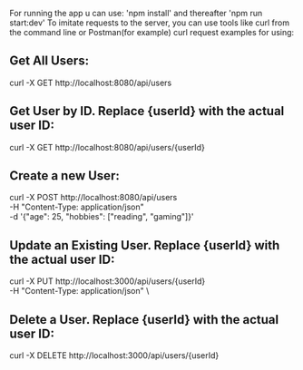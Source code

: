 For running the app u can use: 'npm install' and thereafter 'npm run start:dev'
To imitate requests to the server, you can use tools like curl from the command line or Postman(for example)
curl request examples for using:
## Get All Users:
curl -X GET http://localhost:8080/api/users
## Get User by ID. Replace {userId} with the actual user ID:
curl -X GET http://localhost:8080/api/users/{userId}
## Create a new User:
curl -X POST http://localhost:8080/api/users \
  -H "Content-Type: application/json" \
  -d '{"age": 25, "hobbies": ["reading", "gaming"]}'
## Update an Existing User. Replace {userId} with the actual user ID:
 curl -X PUT http://localhost:3000/api/users/{userId} \
  -H "Content-Type: application/json" \
## Delete a User. Replace {userId} with the actual user ID:
curl -X DELETE http://localhost:3000/api/users/{userId}
